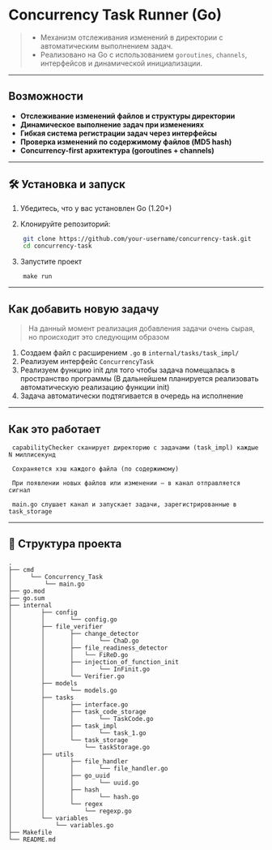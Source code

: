 # Concurrency Task Runner (Go)

> - Механизм отслеживания изменений в директории с автоматическим выполнением задач.  
> - Реализовано на Go с использованием `goroutines`, `channels`, интерфейсов и динамической инициализации.

---

##  Возможности

-  **Отслеживание изменений файлов и структуры директории**
-  **Динамическое выполнение задач при изменениях**
-  **Гибкая система регистрации задач через интерфейсы**
-  **Проверка изменений по содержимому файлов (MD5 hash)**
-  **Concurrency-first архитектура (goroutines + channels)**

---

## 🛠️ Установка и запуск

1. Убедитесь, что у вас установлен Go (1.20+)

2. Клонируйте репозиторий:

```bash
    git clone https://github.com/your-username/concurrency-task.git
    cd concurrency-task
```
3. Запустите проект
```text
    make run
```

---

## Как добавить новую задачу
> На данный момент реализация добавления задачи очень сырая, но происходит это следующим образом
1. Создаем файл с расширением `.go` в `internal/tasks/task_impl/` 
2. Реализуем интерфейс `ConcurrencyTask`
3. Реализуем функцию init для того чтобы задача помещалась в пространство программы (В дальнейшем планируется реализовать автоматическую реализацию функции init)
4. Задача автоматически подтягивается в очередь на исполнение

---

## Как это работает

     capabilityChecker сканирует директорию с задачами (task_impl) каждые N миллисекунд

     Сохраняется хэш каждого файла (по содержимому)

     При появлении новых файлов или изменении — в канал отправляется сигнал

     main.go слушает канал и запускает задачи, зарегистрированные в task_storage

---


## 📁 Структура проекта
```text
.
├── cmd
│     └── Concurrency_Task
│         └── main.go
├── go.mod
├── go.sum
├── internal
│        ├── config
│        │       └── config.go
│        ├── file_verifier
│        │       ├── change_detector
│        │       │       └── ChaD.go
│        │       ├── file_readiness_detector
│        │       │   └── FiReD.go
│        │       ├── injection_of_function_init
│        │       │       └── InFinit.go
│        │       └── Verifier.go
│        ├── models
│        │       └── models.go
│        ├── tasks
│        │       ├── interface.go
│        │       ├── task_code_storage
│        │       │       └── TaskCode.go
│        │       ├── task_impl
│        │       │       └── task_1.go
│        │       └── task_storage
│        │           └── taskStorage.go
│        ├── utils
│        │       ├── file_handler
│        │       │       └── file_handler.go
│        │       ├── go_uuid
│        │       │       └── uuid.go
│        │       ├── hash
│        │       │       └── hash.go
│        │       └── regex
│        │           └── regexp.go
│        └── variables
│            └── variables.go
├── Makefile
└── README.md


```
